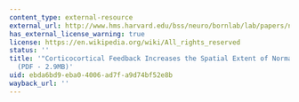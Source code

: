 ```yaml
---
content_type: external-resource
external_url: http://www.hms.harvard.edu/bss/neuro/bornlab/lab/papers/nassi-gomez-kreiman-born-feedback_normalization-frontsystneurosci2014.pdf
has_external_license_warning: true
license: https://en.wikipedia.org/wiki/All_rights_reserved
status: ''
title: '"Corticocortical Feedback Increases the Spatial Extent of Normalization."
  (PDF - 2.9MB)'
uid: ebda6bd9-eba0-4006-ad7f-a9d74bf52e8b
wayback_url: ''
---
```

